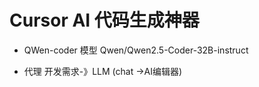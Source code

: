 # Cursor AI 代码生成神器

- QWen-coder 模型
   Qwen/Qwen2.5-Coder-32B-instruct

- 代理
     开发需求-》LLM (chat ->AI编辑器)